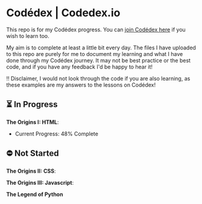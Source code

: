 
# Codédex | Codedex.io

This repo is for my Codédex progress. You can [join Codédex here](https://www.codedex.io/home) if you wish to learn too.

My aim is to complete at least a little bit every day. The files I have uploaded to this repo are purely for me to document my learning and what I have done through my Codédex journey. It may not be best practice or the best code, and if you have any feedback I'd be happy to hear it!

‼️ Disclaimer, I would not look through the code if you are also learning, as these examples are my answers to the lessons on Codédex!

## ⏳ In Progress 

**The Origins I: HTML**: 
- Current Progress: 48% Complete








## ⛔️ Not Started

**The Origins II: CSS**:


**The Origins III: Javascript**:


**The Legend of Python**
